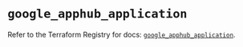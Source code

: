 # `google_apphub_application`

Refer to the Terraform Registry for docs: [`google_apphub_application`](https://registry.terraform.io/providers/hashicorp/google/6.34.1/docs/resources/apphub_application).

